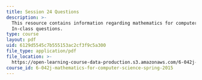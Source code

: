 ```yaml
---
title: Session 24 Questions
description: >-
  This resource contains information regarding mathematics for computer science:
  In-class questions.
type: course
layout: pdf
uid: 6129d5545c7b555153ac2cf3f9c5a300
file_type: application/pdf
file_location: >-
  https://open-learning-course-data-production.s3.amazonaws.com/6-042j-mathematics-for-computer-science-spring-2015/6129d5545c7b555153ac2cf3f9c5a300_MIT6_042JS15_cp24.pdf
course_id: 6-042j-mathematics-for-computer-science-spring-2015
---
```

